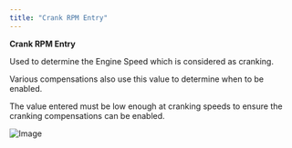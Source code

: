 ```yaml
---
title: "Crank RPM Entry"
---
```


**Crank RPM Entry**


Used to determine the Engine Speed which is considered as cranking.&nbsp;

Various compensations also use this value to determine when to be enabled. &nbsp;

The value entered must be low enough at cranking speeds to ensure the cranking compensations can be enabled. &nbsp;


![Image](</lib/AA main4.jpg>)





